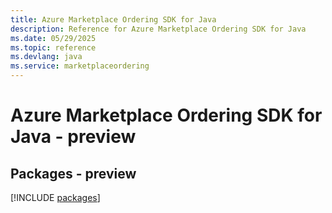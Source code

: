 ```yaml
---
title: Azure Marketplace Ordering SDK for Java
description: Reference for Azure Marketplace Ordering SDK for Java
ms.date: 05/29/2025
ms.topic: reference
ms.devlang: java
ms.service: marketplaceordering
---
```

# Azure Marketplace Ordering SDK for Java - preview
## Packages - preview
[!INCLUDE [packages](marketplace-ordering-index.md)]